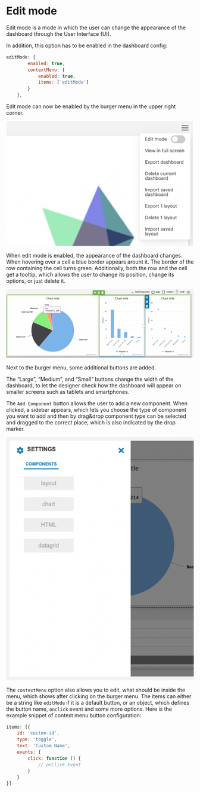 Edit mode
===

Edit mode is a mode in which the user can change the appearance of the dashboard through the User Interface (UI).

In addition, this option has to be enabled in the dashboard config:
```js
editMode: {
        enabled: true,
        contextMenu: {
            enabled: true,
            items: ['editMode']
        }
    },
```

Edit mode can now be enabled by the burger menu in the upper right corner.

![edit-mode-context-menu.png](edit-mode-context-menu.png)

When edit mode is enabled, the appearance of the dashboard changes. When hovering over a cell a blue border appears arount it. The border of the row containing the cell turns green. Additionally, both the row and the cell get a tooltip, which allows the user to change its position, change its options, or just delete it.

![edit-mode-tooltip.png](edit-mode-tooltip.png)

Next to the burger menu, some additional buttons are added.

The “Large”, “Medium”, and “Small” buttons change the width of the dashboard, to let the designer check how the dashboard will appear on smaller screens such as tablets and smartphones.

The `Add Component` button allows the user to add a new component. When clicked, a sidebar appears, which lets you choose the type of component you want to add and then by drag&drop component type can be selected and dragged to the correct place, which is also indicated by the drop marker.

![edit-mode-sidebar.png](edit-mode-sidebar.png)

The `contextMenu` option also allows you to edit, what should be inside the menu, which shows after clicking on the burger menu.  The items can either be a string like `editMode` if it is a default button, or an object, which defines the button name, `onclick` event and some more options. Here is the example snippet of context menu button configuration:
```js
items: [{
    id: 'custom-id',
    type: 'toggle',
    text: 'Custom Name',
    events: {
        click: function () {
            // onClick Event
        }
    }
}]
```
